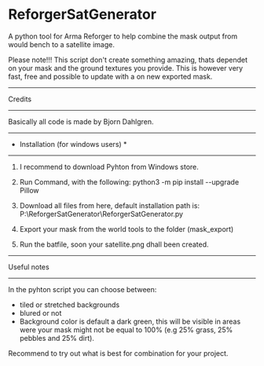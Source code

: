 # ReforgerSatGenerator
A python tool for Arma Reforger to help combine the mask output from would bench to a satellite image. 

Please note!!!
This script don't create something amazing, thats dependet on your mask and the ground textures you provide. 
This is however very fast, free and possible to update with a on new exported mask. 

***********
Credits 
***********
Basically all code is made by Bjorn Dahlgren.

************************************
* Installation (for windows users) *
************************************

1) I recommend to download Pyhton from Windows store.
2) Run Command, with the following: python3 -m pip install --upgrade Pillow

3) Download all files from here, default installation path is: 
  P:\ReforgerSatGenerator\ReforgerSatGenerator.py
  
4) Export your mask from the world tools to the folder (mask_export)
5) Run the batfile, soon your satellite.png dhall been created.

****************
Useful notes
****************

In the pyhton script you can choose between:
* tiled or stretched backgrounds
* blured or not
* Background color is default a dark green, this will be visible in areas were your mask might not be equal to 100% (e.g 25% grass, 25% pebbles and 25% dirt).

Recommend to try out what is best for combination for your project.

